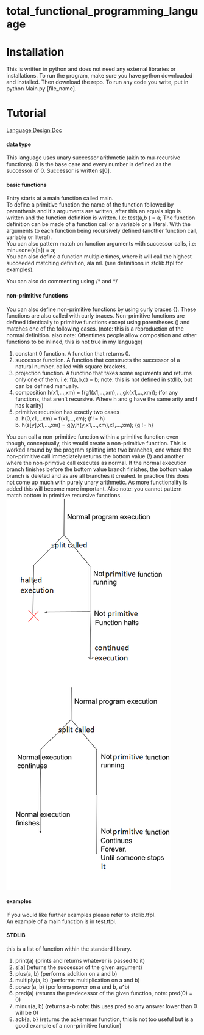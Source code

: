 # total_functional_programming_language

# Installation
This is written in python and does not need any external libraries or installations.
To run the program, make sure you have python downloaded and installed. Then download the repo.
To run any code you write, put in python Main.py [file_name].

# Tutorial
[Language Design Doc](https://docs.google.com/document/d/1VaQIqCRbHQcMX1CR2NVf0SVfpH9rvEA5TUewIfpVD3I/edit?usp=sharing) <br>
#### data type
This language uses unary successor arithmetic (akin to mu-recursive functions). 0 is the base case
and every number is defined as the successor of 0. Successor is written s[0].                 

#### basic functions
Entry starts at a main function called main.           
To define a primitive function the name of the function followed by parenthesis and it's arguments
are written, after this an equals sign is written and the function definition is written.  I.e: test(a,b ) = a;
The function definition can be made of a function call or a variable or a literal. With the
arguments to each function being recursively defined (another function call, variable or literal).       
You can also pattern match on function arguments with successor calls, i.e: minusone(s[a]) = a;     
You can also define a function multiple times, where it will call the highest succeeded matching
definition, ala ml. (see definitions in stdlib.tfpl for examples).     

You can also do commenting using /\* and \*/

#### non-primitive functions
You can also define non-primitive functions by using curly braces {}. These functions are also
called with curly braces. Non-primitive functions are defined identically to primitive functions except using parentheses () and matches one of the following cases.   (note: this is a reproduction of the normal definition. also note: Oftentimes people allow composition and other functions to be inlined, this is not true in my language)     
1. constant 0 function. A function that returns 0.    
2. successor function. A function that constructs the successor of a natural number. called with square brackets.     
3. projection function. A functino that takes some arguments and returns only one of them. i.e: f(a,b,c) = b; note: this is not defined in stdlib, but can be defined manually.     
4. composition h(x1,...,xm) = f(g1(x1,...,xm),...,gk(x1,...,xm)); (for any functions, that aren't recursive. Where h and g have the same arity and f has k arity)     
5. primitive recursion has exactly two cases     
	a. h(0,x1,...xm) = f(x1,...,xm); (f != h)     
	b. h(s[y],x1,...,xm) = g(y,h(y,x1,...,xm),x1,...,xm); (g != h)    
         
You can call a non-primitive function within a primitive function even though, conceptually, this
would create a non-primitive function. This is worked around by the program splitting into two
branches, one where the non-primitive call immediately returns the bottom value (!) and another
where the non-primtive call executes as normal. If the normal execution branch finishes before the
bottom value branch finishes, the bottom value branch is deleted and as are all branches it created.
In practice this does not come up much with purely unary arithmetic. As more functionality is added
this will become more important. Also note: you cannot pattern match bottom in primitive recursive functions.    
![graph not found](not_program.png)

#### examples
If you would like further examples please refer to stdlib.tfpl.     
An example of a main function is in test.tfpl.    

#### STDLIB
this is a list of function within the standard library.    
<ol>
	<li> print(a) (prints and returns whatever is passed to it) </li>
	<li> s[a] (returns the successor of the given argument)</li>
	<li> plus(a, b) (performs addition on a and b)</li>
	<li> multiply(a, b) (performs multiplication on a and b)</li>
	<li> power(a, b) (performs power on a and b, a^b)</li>
	<li> pred(a) (returns the predecessor of the given function, note: pred(0) = 0)</li>
	<li> minus(a, b) (returns a-b note: this uses pred so any answer lower than 0 will be 0)</li>
	<li> ack{a, b} (returns the ackerrman function, this is not too useful but is a good example of a non-primitive function)</li>
</ol>

